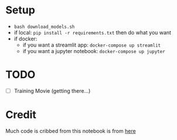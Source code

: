 # Setup
- `bash download_models.sh`
- if local: `pip install -r requirements.txt` then do what you want
- if docker: 
  - if you want a streamlit app: `docker-compose up streamlit`
  - if you want a jupyter notebook: `docker-compose up jupyter`

# TODO
- [ ] Training Movie (getting there...)

# Credit
Much code is cribbed from this notebook is from [here](https://github.com/Sxela/CLIPguidedRGB)
